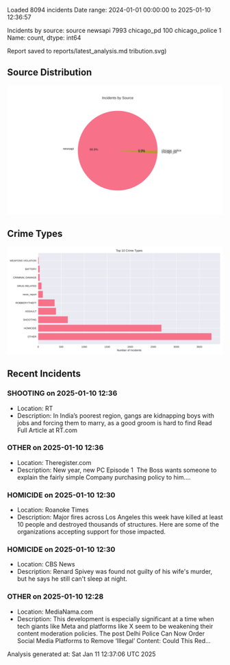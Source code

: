 
Loaded 8094 incidents
Date range: 2024-01-01 00:00:00 to 2025-01-10 12:36:57

Incidents by source:
source
newsapi           7993
chicago_pd         100
chicago_police       1
Name: count, dtype: int64

Report saved to reports/latest_analysis.md
tribution.svg)

## Source Distribution
![Source Distribution](images/source_distribution.svg)

## Crime Types
![Crime Types](images/crime_types.svg)

## Recent Incidents

### SHOOTING on 2025-01-10 12:36
- Location: RT
- Description: In India’s poorest region, gangs are kidnapping boys with jobs and forcing them to marry, as a good groom is hard to find Read Full Article at RT.com


### OTHER on 2025-01-10 12:36
- Location: Theregister.com
- Description: New year, new PC Episode 1  The Boss wants someone to explain the fairly simple Company purchasing policy to him.…


### HOMICIDE on 2025-01-10 12:30
- Location: Roanoke Times
- Description: Major fires across Los Angeles this week have killed at least 10 people and destroyed thousands of structures. Here are some of the organizations accepting support for those impacted.


### HOMICIDE on 2025-01-10 12:30
- Location: CBS News
- Description: Renard Spivey was found not guilty of his wife's murder, but he says he still can't sleep at night.


### OTHER on 2025-01-10 12:28
- Location: MediaNama.com
- Description: This development is especially significant at a time when tech giants like Meta and platforms like X seem to be weakening their content moderation policies.
The post Delhi Police Can Now Order Social Media Platforms to Remove ‘Illegal’ Content: Could This Red…

Analysis generated at: Sat Jan 11 12:37:06 UTC 2025
